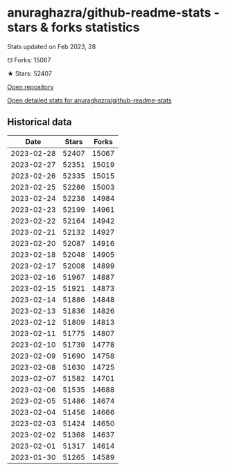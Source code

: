 # anuraghazra/github-readme-stats - stars & forks statistics

Stats updated on Feb 2023, 28

☋ Forks: 15067

★ Stars: 52407

[Open repository](https://github.com/anuraghazra/github-readme-stats)

[Open detailed stats for anuraghazra/github-readme-stats](https://reviewgithub.com/rep/anuraghazra/github-readme-stats)

## Historical data
| Date | Stars | Forks |
|------|-------|-------|
| 2023-02-28 | 52407 | 15067 | 
| 2023-02-27 | 52351 | 15019 | 
| 2023-02-26 | 52335 | 15015 | 
| 2023-02-25 | 52286 | 15003 | 
| 2023-02-24 | 52238 | 14984 | 
| 2023-02-23 | 52199 | 14961 | 
| 2023-02-22 | 52164 | 14942 | 
| 2023-02-21 | 52132 | 14927 | 
| 2023-02-20 | 52087 | 14916 | 
| 2023-02-18 | 52048 | 14905 | 
| 2023-02-17 | 52008 | 14899 | 
| 2023-02-16 | 51967 | 14887 | 
| 2023-02-15 | 51921 | 14873 | 
| 2023-02-14 | 51886 | 14848 | 
| 2023-02-13 | 51836 | 14826 | 
| 2023-02-12 | 51809 | 14813 | 
| 2023-02-11 | 51775 | 14807 | 
| 2023-02-10 | 51739 | 14778 | 
| 2023-02-09 | 51690 | 14758 | 
| 2023-02-08 | 51630 | 14725 | 
| 2023-02-07 | 51582 | 14701 | 
| 2023-02-06 | 51535 | 14688 | 
| 2023-02-05 | 51486 | 14674 | 
| 2023-02-04 | 51456 | 14666 | 
| 2023-02-03 | 51424 | 14650 | 
| 2023-02-02 | 51368 | 14637 | 
| 2023-02-01 | 51317 | 14614 | 
| 2023-01-30 | 51265 | 14589 | 


